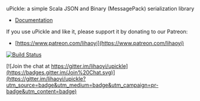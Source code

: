 uPickle: a simple Scala JSON and Binary (MessagePack) serialization library

- [Documentation](https://lihaoyi.github.io/upickle)

If you use uPickle and like it, please support it by donating to our Patreon:

- [https://www.patreon.com/lihaoyi](https://www.patreon.com/lihaoyi)

[![Build Status](https://travis-ci.org/lihaoyi/upickle.svg)](https://travis-ci.org/lihaoyi/upickle)


[![Join the chat at https://gitter.im/lihaoyi/upickle](https://badges.gitter.im/Join%20Chat.svg)](https://gitter.im/lihaoyi/upickle?utm_source=badge&utm_medium=badge&utm_campaign=pr-badge&utm_content=badge)
